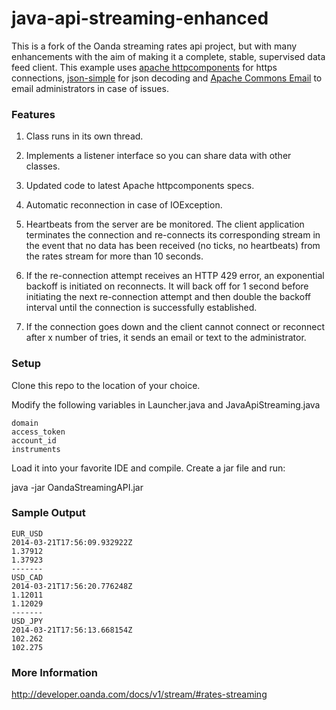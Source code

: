 java-api-streaming-enhanced
==================

This is a fork of the Oanda streaming rates api project, but with many enhancements with the aim of making it a complete, stable, supervised data feed client. This example uses [apache httpcomponents](http://hc.apache.org/httpcomponents-client-ga/) for https
connections, [json-simple](https://code.google.com/p/json-simple/) for json decoding and [Apache Commons Email](http://commons.apache.org/proper/commons-email/) to email administrators in case of issues.

### Features

1) Class runs in its own thread.

2) Implements a listener interface so you can share data with other classes.

3) Updated code to latest Apache httpcomponents specs.

4) Automatic reconnection in case of IOException.

5) Heartbeats from the server are be monitored. The client application terminates the connection and re-connects its corresponding stream in the event that no data has been received (no ticks, no heartbeats) from the rates stream for more than 10 seconds.

6) If the re-connection attempt receives an HTTP 429 error, an exponential backoff is initiated on reconnects. It will back off for 1 second before initiating the next re-connection attempt and then double the backoff interval until the connection is successfully established.

7) If the connection goes down and the client cannot connect or reconnect after x number of tries, it sends an email or text to the administrator.


### Setup

Clone this repo to the location of your choice.

Modify the following variables in Launcher.java and JavaApiStreaming.java

    domain
    access_token
    account_id
    instruments

Load it into your favorite IDE and compile.  Create a jar file and run:

java -jar OandaStreamingAPI.jar


### Sample Output

    EUR_USD
    2014-03-21T17:56:09.932922Z
    1.37912
    1.37923
    -------
    USD_CAD
    2014-03-21T17:56:20.776248Z
    1.12011
    1.12029
    -------
    USD_JPY
    2014-03-21T17:56:13.668154Z
    102.262
    102.275

### More Information

http://developer.oanda.com/docs/v1/stream/#rates-streaming
